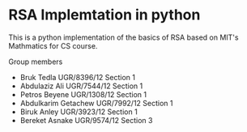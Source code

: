 # RSA Implemtation in python

This is a python implementation of the basics of RSA based on MIT's Mathmatics for CS course.

Group members

- Bruk Tedla          UGR/8396/12 Section 1
- Abdulaziz Ali       UGR/7544/12 Section 1
- Petros Beyene       UGR/1308/12 Section 1
- Abdulkarim Getachew UGR/7992/12 Section 1
- Biruk Anley         UGR/3923/12 Section 1
- Bereket Asnake      UGR/9574/12 Section 3
